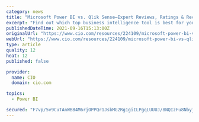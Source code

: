 ```yaml
---
category: news
title: "Microsoft Power BI vs. Qlik Sense—Expert Reviews, Ratings & Recommendations 2021"
excerpt: "Find out which top business intelligence tool is best for your needs. Get a features-to features comparison of Power BI vs. Qlik Sense—along with expert recommendations to help guide your decision."
publishedDateTime: 2021-09-16T15:13:00Z
originalUrl: "https://www.cio.com/resources/224109/microsoft-power-bi-vs-qlik-sense-expert-reviews-ratings-recommendations-2021"
webUrl: "https://www.cio.com/resources/224109/microsoft-power-bi-vs-qlik-sense-expert-reviews-ratings-recommendations-2021"
type: article
quality: 12
heat: 12
published: false

provider:
  name: CIO
  domain: cio.com

topics:
  - Power BI

secured: "F7vp/5v9CuTAnWBB4M6rjOPPQr1JsbMG2Rg1giILPgqLUUUJ/8NQIzFu8Nbyj9Cl/FWp1WuQLqRAg7xjlEi7fTBWcwV71kvLMQ/gw7SPeSH/zfPYa/UCNo5BXHydszbgjOBhLX1h46Q/HJfZgZc4luaE6WKivvVXHBBBHAGCDhkzIC3I0TPSRTiXmOtXmIr0zNcPh8L+i7qvTskFyn0x0kLYJbZZQw61+QMcHWJa5hFOuFflIdoQhVwYKeCt44OUmGIXTNGbp93qWk8LeouvZLLYqy/43RLFaJGK1wcaIudd+HIWqb424jqoX27NFUqeTfbHdzkgJmhYngtbktA8nHHZXsbEAWhL9yKFLYqUoec=;6cFSOT0G7M/rnMg7CKcGRg=="
---
```


